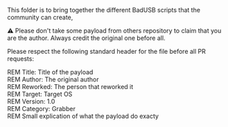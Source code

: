 This folder is to bring together the different BadUSB scripts that the community can create,

⚠️ Please don't take some payload from others repository to claim that you are the author. Always credit the original one before all.

Please respect the following standard header for the file before all PR requests:

REM Title: Title of the payload </br>
REM Author: The original author</br>
REM Reworked: The person that reworked it  </br>
REM Target:  Target OS</br>
REM Version: 1.0</br>
REM Category: Grabber</br>
REM Small explication of what the payload do exacty </br>
